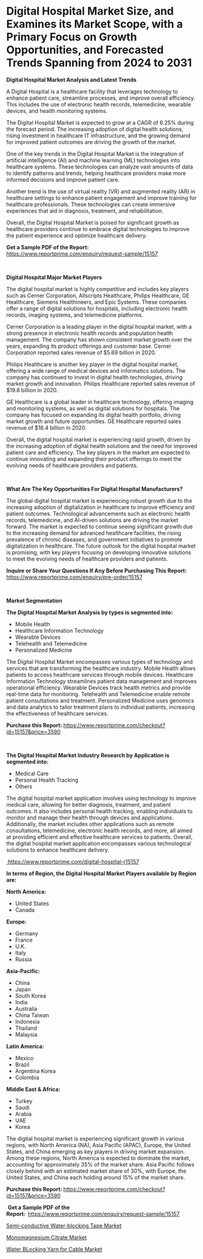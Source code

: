 <p><h1>Digital Hospital Market Size, and Examines its Market Scope, with a Primary Focus on Growth Opportunities, and Forecasted Trends Spanning from 2024 to 2031</h1></p><p><strong>Digital Hospital Market Analysis and Latest Trends</strong></p>
<p><p>A Digital Hospital is a healthcare facility that leverages technology to enhance patient care, streamline processes, and improve overall efficiency. This includes the use of electronic health records, telemedicine, wearable devices, and health monitoring systems.</p><p>The Digital Hospital Market is expected to grow at a CAGR of 6.25% during the forecast period. The increasing adoption of digital health solutions, rising investment in healthcare IT infrastructure, and the growing demand for improved patient outcomes are driving the growth of the market.</p><p>One of the key trends in the Digital Hospital Market is the integration of artificial intelligence (AI) and machine learning (ML) technologies into healthcare systems. These technologies can analyze vast amounts of data to identify patterns and trends, helping healthcare providers make more informed decisions and improve patient care.</p><p>Another trend is the use of virtual reality (VR) and augmented reality (AR) in healthcare settings to enhance patient engagement and improve training for healthcare professionals. These technologies can create immersive experiences that aid in diagnosis, treatment, and rehabilitation.</p><p>Overall, the Digital Hospital Market is poised for significant growth as healthcare providers continue to embrace digital technologies to improve the patient experience and optimize healthcare delivery.</p></p>
<p><strong>Get a Sample PDF of the Report:&nbsp;</strong> <a href="https://www.reportprime.com/enquiry/request-sample/15157">https://www.reportprime.com/enquiry/request-sample/15157</a></p>
<p>&nbsp;</p>
<p><strong>Digital Hospital Major Market Players</strong></p>
<p><p>The digital hospital market is highly competitive and includes key players such as Cerner Corporation, Allscripts Healthcare, Philips Healthcare, GE Healthcare, Siemens Healthineers, and Epic Systems. These companies offer a range of digital solutions for hospitals, including electronic health records, imaging systems, and telemedicine platforms.</p><p>Cerner Corporation is a leading player in the digital hospital market, with a strong presence in electronic health records and population health management. The company has shown consistent market growth over the years, expanding its product offerings and customer base. Cerner Corporation reported sales revenue of $5.69 billion in 2020.</p><p>Philips Healthcare is another key player in the digital hospital market, offering a wide range of medical devices and informatics solutions. The company has continued to invest in digital health technologies, driving market growth and innovation. Philips Healthcare reported sales revenue of $19.8 billion in 2020.</p><p>GE Healthcare is a global leader in healthcare technology, offering imaging and monitoring systems, as well as digital solutions for hospitals. The company has focused on expanding its digital health portfolio, driving market growth and future opportunities. GE Healthcare reported sales revenue of $18.4 billion in 2020.</p><p>Overall, the digital hospital market is experiencing rapid growth, driven by the increasing adoption of digital health solutions and the need for improved patient care and efficiency. The key players in the market are expected to continue innovating and expanding their product offerings to meet the evolving needs of healthcare providers and patients.</p></p>
<p>&nbsp;</p>
<p><strong>What Are The Key Opportunities For Digital Hospital Manufacturers?</strong></p>
<p><p>The global digital hospital market is experiencing robust growth due to the increasing adoption of digitalization in healthcare to improve efficiency and patient outcomes. Technological advancements such as electronic health records, telemedicine, and AI-driven solutions are driving the market forward. The market is expected to continue seeing significant growth due to the increasing demand for advanced healthcare facilities, the rising prevalence of chronic diseases, and government initiatives to promote digitalization in healthcare. The future outlook for the digital hospital market is promising, with key players focusing on developing innovative solutions to meet the evolving needs of healthcare providers and patients.</p></p>
<p><strong>Inquire or Share Your Questions If Any Before Purchasing This Report:</strong> <a href="https://www.reportprime.com/enquiry/pre-order/15157">https://www.reportprime.com/enquiry/pre-order/15157</a></p>
<p>&nbsp;</p>
<p><strong>Market Segmentation</strong></p>
<p><strong>The Digital Hospital Market Analysis by types is segmented into:</strong></p>
<p><ul><li>Mobile Health</li><li>Healthcare Information Technology</li><li>Wearable Devices</li><li>Telehealth and Telemedicine</li><li>Personalized Medicine</li></ul></p>
<p><p>The Digital Hospital Market encompasses various types of technology and services that are transforming the healthcare industry. Mobile Health allows patients to access healthcare services through mobile devices. Healthcare Information Technology streamlines patient data management and improves operational efficiency. Wearable Devices track health metrics and provide real-time data for monitoring. Telehealth and Telemedicine enable remote patient consultations and treatment. Personalized Medicine uses genomics and data analytics to tailor treatment plans to individual patients, increasing the effectiveness of healthcare services.</p></p>
<p><strong>Purchase this Report:&nbsp;</strong><a href="https://www.reportprime.com/checkout?id=15157&price=3590">https://www.reportprime.com/checkout?id=15157&price=3590</a></p>
<p>&nbsp;</p>
<p><strong>The Digital Hospital Market Industry Research by Application is segmented into:</strong></p>
<p><ul><li>Medical Care</li><li>Personal Health Tracking</li><li>Others</li></ul></p>
<p><p>The digital hospital market application involves using technology to improve medical care, allowing for better diagnosis, treatment, and patient outcomes. It also includes personal health tracking, enabling individuals to monitor and manage their health through devices and applications. Additionally, the market includes other applications such as remote consultations, telemedicine, electronic health records, and more, all aimed at providing efficient and effective healthcare services to patients. Overall, the digital hospital market application encompasses various technological solutions to enhance healthcare delivery.</p></p>
<p><a href="https://www.reportprime.com/digital-hospital-r15157">&nbsp;https://www.reportprime.com/digital-hospital-r15157</a></p>
<p><strong>In terms of Region, the Digital Hospital Market Players available by Region are:</strong></p>
<p>
    <p> <strong> North America: </strong>
        <ul>
            <li>United States</li>
            <li>Canada</li>
        </ul>
        </p> 
    <p> <strong> Europe: </strong>
        <ul>
            <li>Germany</li>
            <li>France</li>
            <li>U.K.</li>
            <li>Italy</li>
            <li>Russia</li>
        </ul>
        </p> 
    <p> <strong> Asia-Pacific: </strong>
        <ul>
            <li>China</li>
            <li>Japan</li>
            <li>South Korea</li>
            <li>India</li>
            <li>Australia</li>
            <li>China Taiwan</li>
            <li>Indonesia</li>
            <li>Thailand</li>
            <li>Malaysia</li>
        </ul>
        </p> 
    <p> <strong> Latin America: </strong>
        <ul>
            <li>Mexico</li>
            <li>Brazil</li>
            <li>Argentina Korea</li>
            <li>Colombia</li>
        </ul>
        </p> 
    <p> <strong> Middle East & Africa: </strong>
        <ul>
            <li>Turkey</li>
            <li>Saudi</li>
            <li>Arabia</li>
            <li>UAE</li>
            <li>Korea</li>
        </ul>
    </p>
    </p>
<p><p>The digital hospital market is experiencing significant growth in various regions, with North America (NA), Asia Pacific (APAC), Europe, the United States, and China emerging as key players in driving market expansion. Among these regions, North America is expected to dominate the market, accounting for approximately 35% of the market share. Asia Pacific follows closely behind with an estimated market share of 30%, with Europe, the United States, and China each holding around 15% of the market share.</p></p>
<p><strong>Purchase this Report: </strong><a href="https://www.reportprime.com/checkout?id=15157&price=3590">https://www.reportprime.com/checkout?id=15157&price=3590</a></p>
<p>&nbsp;<strong>Get a Sample PDF of the Report:&nbsp;&nbsp;</strong><a href="https://www.reportprime.com/enquiry/request-sample/15157">https://www.reportprime.com/enquiry/request-sample/15157</a></p>
<p><strong></strong></p>
<p><p><a href="https://www.linkedin.com/pulse/global-semi-conductive-water-blocking-tape-market-size-6ewje?trackingId=1cMyuqbw8K91PbhSao9TKA%3D%3D">Semi-conductive Water-blocking Tape Market</a></p><p><a href="https://www.linkedin.com/pulse/monomagnesium-citrate-market-growth-trends-covid-19-impact-4jnje?trackingId=MVQow0EResOaI3lXHGQPIw%3D%3D">Monomagnesium Citrate Market</a></p><p><a href="https://www.linkedin.com/pulse/water-blocking-yarn-cable-market-size-focuses-dynamics-xcvue?trackingId=HKEKgLq%2B%2BmYYy%2FTuwsAuuw%3D%3D">Water BLocking Yarn for Cable Market</a></p></p>